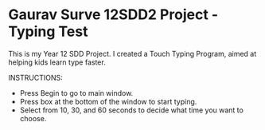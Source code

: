 # Gaurav Surve 12SDD2 Project - Typing Test
 
This is my Year 12 SDD Project.
I created a Touch Typing Program, aimed at helping kids learn type faster.


INSTRUCTIONS:
- Press Begin to go to main window.
- Press box at the bottom of the window to start typing.
- Select from 10, 30, and 60 seconds to decide what time you want to choose.
